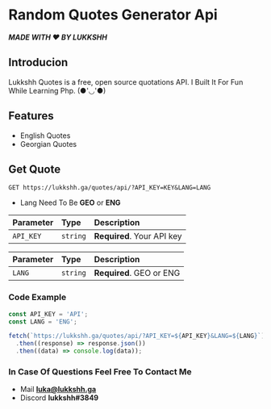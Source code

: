 

# Random Quotes Generator Api

***MADE WITH ❤ BY LUKKSHH***

## Introducion

Lukkshh Quotes is a free, open source quotations API. I Built It For Fun While Learning Php. (●'◡'●)


## Features

- English Quotes
- Georgian Quotes

## Get Quote 

```http
GET https://lukkshh.ga/quotes/api/?API_KEY=KEY&LANG=LANG
```

- Lang Need To Be **GEO** or **ENG**

| Parameter | Type     | Description                |
| :-------- | :------- | :------------------------- |
| `API_KEY` | `string` | **Required**. Your API key |

| Parameter | Type     | Description                |
| :-------- | :------- | :------------------------- |
| `LANG` | `string` | **Required**. GEO or ENG |

### Code Example 

```javascript
const API_KEY = 'API';
const LANG = 'ENG';
```

```javascript
fetch(`https://lukkshh.ga/quotes/api/?API_KEY=${API_KEY}&LANG=${LANG}`)
  .then((response) => response.json())
  .then((data) => console.log(data));
```

### In Case Of Questions Feel Free To Contact Me 

- Mail **luka@lukkshh.ga**
- Discord **lukkshh#3849**


